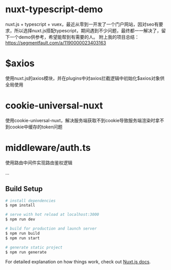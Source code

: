 # nuxt-typescript-demo

nuxt.js + typescript + vuex，最近从零到一开发了一个门户网站，因对seo有要求，所以选择nuxt.js搭配typescript，期间遇到不少问题，最终都一一解决了，留下一个demo供参考，希望能帮到有需要的人。
附上我的项目总结：https://segmentfault.com/a/1190000023403163

# $axios

使用nuxt.js的axios模块，并在plugins中对axios拦截逻辑中初始化$axios对象供全局使用

# cookie-universal-nuxt

使用cookie-universal-nuxt，解决服务端获取不到cookie导致服务端渲染时拿不到cookie中缓存的token问题

# middleware/auth.ts

使用路由中间件实现路由鉴权逻辑

...

## Build Setup

```bash
# install dependencies
$ npm install

# serve with hot reload at localhost:3000
$ npm run dev

# build for production and launch server
$ npm run build
$ npm run start

# generate static project
$ npm run generate
```

For detailed explanation on how things work, check out [Nuxt.js docs](https://nuxtjs.org).
